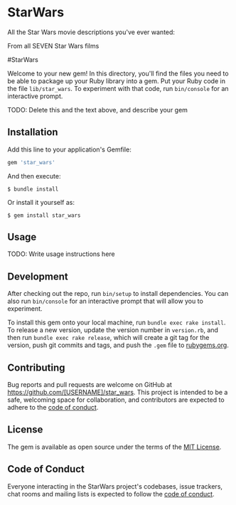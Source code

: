 # StarWars

All the Star Wars movie descriptions you've ever wanted:

From all SEVEN Star Wars films

#StarWars 

Welcome to your new gem! In this directory, you'll find the files you need to be able to package up your Ruby library into a gem. Put your Ruby code in the file `lib/star_wars`. To experiment with that code, run `bin/console` for an interactive prompt.

TODO: Delete this and the text above, and describe your gem

## Installation

Add this line to your application's Gemfile:

```ruby
gem 'star_wars'
```

And then execute:

    $ bundle install

Or install it yourself as:

    $ gem install star_wars

## Usage

TODO: Write usage instructions here

## Development

After checking out the repo, run `bin/setup` to install dependencies. You can also run `bin/console` for an interactive prompt that will allow you to experiment.

To install this gem onto your local machine, run `bundle exec rake install`. To release a new version, update the version number in `version.rb`, and then run `bundle exec rake release`, which will create a git tag for the version, push git commits and tags, and push the `.gem` file to [rubygems.org](https://rubygems.org).

## Contributing

Bug reports and pull requests are welcome on GitHub at https://github.com/[USERNAME]/star_wars. This project is intended to be a safe, welcoming space for collaboration, and contributors are expected to adhere to the [code of conduct](https://github.com/[USERNAME]/star_wars/blob/master/CODE_OF_CONDUCT.md).


## License

The gem is available as open source under the terms of the [MIT License](https://opensource.org/licenses/MIT).

## Code of Conduct

Everyone interacting in the StarWars project's codebases, issue trackers, chat rooms and mailing lists is expected to follow the [code of conduct](https://github.com/[USERNAME]/star_wars/blob/master/CODE_OF_CONDUCT.md).
